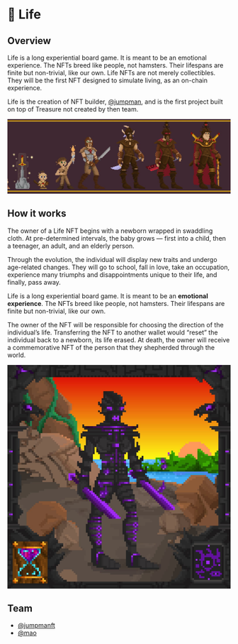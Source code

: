 # 👶 Life

## Overview

Life is a long experiential board game. It is meant to be an emotional experience. The NFTs breed like people, not hamsters. Their lifespans are finite but non-trivial, like our own. Life NFTs are not merely collectibles. They will be the first NFT designed to simulate living, as an on-chain experience.

Life is the creation of NFT builder, [@jumpman](https://twitter.com/jumpmanft), and is the first project built on top of Treasure not created by then team.

![](<../../../.gitbook/assets/1500x500 (1).jpg>)

## How it works

The owner of a Life NFT begins with a newborn wrapped in swaddling cloth. At pre-determined intervals, the baby grows — first into a child, then a teenager, an adult, and an elderly person.

Through the evolution, the individual will display new traits and undergo age-related changes. They will go to school, fall in love, take an occupation, experience many triumphs and disappointments unique to their life, and finally, pass away.

Life is a long experiential board game. It is meant to be an **emotional experience**. The NFTs breed like people, not hamsters. Their lifespans are finite but non-trivial, like our own.

The owner of the NFT will be responsible for choosing the direction of the individual’s life. Transferring the NFT to another wallet would “reset” the individual back to a newborn, its life erased. At death, the owner will receive a commemorative NFT of the person that they shepherded through the world.

![](<../../../.gitbook/assets/image (5) (1).png>)

## **Team**

* [@jumpmanft](https://twitter.com/jumpmanft)
* [@mao](https://twitter.com/Mezereth)
